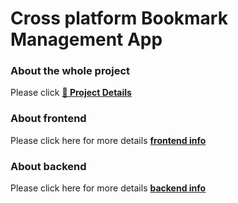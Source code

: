 # Cross platform Bookmark Management App
### About the whole project
Please click [**📄 Project Details**](https://github.com/MeditatorE/Cross-platform-Bookmark-Management-App/blob/main/CoHub.pdf)

### About frontend
Please click here for more details [**frontend info**](https://github.com/MeditatorE/Cross-platform-Bookmark-Management-App/tree/main/CoHub_frontend)

### About backend
Please click here for more details [**backend info**](https://github.com/MeditatorE/Cross-platform-Bookmark-Management-App/tree/main/CoHub_backend)
